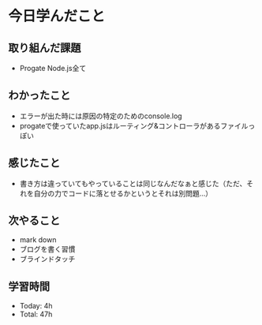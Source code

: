# 今日学んだこと
## 取り組んだ課題
- Progate Node.js全て
## わかったこと
- エラーが出た時には原因の特定のためのconsole.log
- progateで使っていたapp.jsはルーティング&コントローラがあるファイルっぽい
## 感じたこと
- 書き方は違っていてもやっていることは同じなんだなぁと感じた（ただ、それを自分の力でコードに落とせるかというとそれは別問題...）
## 次やること
- mark down
- ブログを書く習慣
- ブラインドタッチ
## 学習時間
- Today: 4h
- Total: 47h